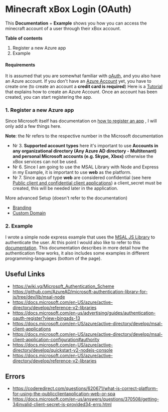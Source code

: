 # Minecraft xBox Login (OAuth)

This **Documentation** + **Example** shows you how you can access the minecraft account of a user through their xBox account.

**Table of contents**

1. Register a new Azure app
2. Example

#### Requirements

It is assumed that you are somewhat familiar with [oAuth,](https://oauth.net/2/) and you also have an Azure account. If
you don't have an [Azure Account](https://portal.azure.com/) yet, you have to create one (to create an account a **credit card is required**)
Here is a [Tutorial](https://docs.microsoft.com/en-us/learn/modules/create-an-azure-account/) that explains how to
create an Azure Account. Once an account has been created, you can start registering the app.

### 1. Register a new Azure app

Since Microsoft itself has documentation
on [how to register an app](https://docs.microsoft.com/en-us/advertising/guides/authentication-oauth-register?view=bingads-13)
, I will only add a few things here.

**Note**: the Nr refers to the respective number in the Microsoft documentation

- Nr 3. **Supported account types** here it's important to use **Accounts in any organizational directory (Any Azure AD
  directory - Multitenant) and personal Microsoft accounts (e.g. Skype, Xbox)** otherwise the xBox services can not be
  used.
- Nr 6. Since I am going to use the MSAL Library with Node and Express in my Example, it is important to use **web** as the
  platform.
- Nr 7. Since apps of type **web** are considered confidential (see
  here [Public client and confidential client applications](https://docs.microsoft.com/en-US/azure/active-directory/develop/msal-client-applications))
  a client_secret must be created, this will be needed later in the application.

More advanced Setup (doesn't refer to the documentation)
- [Branding](https://docs.microsoft.com/en-US/azure/active-directory/fundamentals/customize-branding)
- [Custom Domain](https://docs.microsoft.com/en-US/azure/active-directory/fundamentals/add-custom-domain)

### 2. Example

I wrote a simple node express example that uses the [MSAL JS Library](https://github.com/AzureAD/microsoft-authentication-library-for-js/tree/master) to authenticate the user. 
At this point I would also like to refer to this [documentation](https://wiki.vg/Microsoft_Authentication_Scheme). 
This documentation describes in more detail how the authentication flow works, it also includes some examples in different programming-languages (bottom of
the page).

## Useful Links

- https://wiki.vg/Microsoft_Authentication_Scheme
- https://github.com/AzureAD/microsoft-authentication-library-for-js/tree/dev/lib/msal-node
- https://docs.microsoft.com/en-US/azure/active-directory/develop/reference-v2-libraries
- https://docs.microsoft.com/en-us/advertising/guides/authentication-oauth-register?view=bingads-13
- https://docs.microsoft.com/en-US/azure/active-directory/develop/msal-client-applications
- https://docs.microsoft.com/en-US/azure/active-directory/develop/msal-client-application-configuration#authority
- https://docs.microsoft.com/en-US/azure/active-directory/develop/quickstart-v2-nodejs-console
- https://docs.microsoft.com/en-US/azure/active-directory/develop/reference-v2-libraries

## Errors
- https://coderedirect.com/questions/620671/what-is-correct-platform-for-using-the-publicclientapplication-web-or-spa
- https://docs.microsoft.com/en-us/answers/questions/370508/getting-34invalid-client-secret-is-provided34-erro.html
